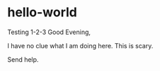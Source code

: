 # hello-world
Testing 1-2-3
Good Evening,

I have no clue what I am doing here. This is scary.

Send help.
